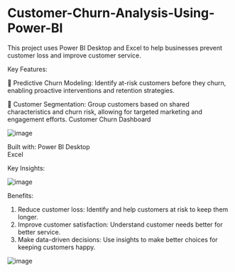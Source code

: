 # Customer-Churn-Analysis-Using-Power-BI
This project uses Power BI Desktop and Excel to help businesses prevent customer loss and improve customer service.

Key Features:

📌 Predictive Churn Modeling: Identify at-risk customers before they churn, enabling proactive interventions and retention strategies.

📌 Customer Segmentation: Group customers based on shared characteristics and churn risk, allowing for targeted marketing and engagement efforts.
Customer Churn Dashboard

![image](https://github.com/user-attachments/assets/8c2ba4d4-9356-4c2b-8158-35215b3ab6d7)

Built with:
Power BI Desktop  
Excel

Key Insights:

![image](https://github.com/user-attachments/assets/69b38f96-6c64-4303-85f6-8e9b4cc20e32)

Benefits:
1) Reduce customer loss: Identify and help customers at risk to keep them longer.
2) Improve customer satisfaction: Understand customer needs better for better service.
3) Make data-driven decisions: Use insights to make better choices for keeping customers happy. 

![image](https://github.com/user-attachments/assets/df14320b-7819-4a21-bbab-0c4201d64586)


